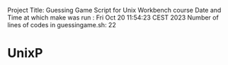 Project Title: Guessing Game Script for Unix Workbench course
Date and Time at which make was run : Fri Oct 20 11:54:23 CEST 2023
Number of lines of codes in guessingame.sh:       22
# UnixP
